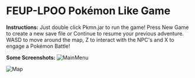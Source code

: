 # FEUP-LPOO Pokémon Like Game

**Instructions:**
Just double click Pkmn.jar to run the game!
Press New Game to create a new save file or Continue to resume your previous adventure. WASD to move around the map, Z to interact with the NPC's and X to engage a Pokémon Battle!

**Some Screenshots:**
![MainMenu](https://github.com/DoR18696/FEUP-LPOO/blob/master/Pkmn/android/assets/github/1.png)
 
 ![Map](https://github.com/DoR18696/FEUP-LPOO/blob/master/Pkmn/android/assets/github/2.png)

